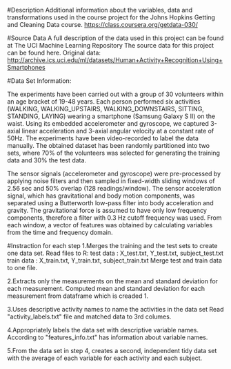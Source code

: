 
#Description
Additional information about the variables, data and transformations used in the course project for the Johns Hopkins Getting and Cleaning Data course.
https://class.coursera.org/getdata-030/


#Source Data
A full description of the data used in this project can be found at The UCI Machine Learning Repository
The source data for this project can be found here.
Original data: http://archive.ics.uci.edu/ml/datasets/Human+Activity+Recognition+Using+Smartphones 

#Data Set Information:

The experiments have been carried out with a group of 30 volunteers within an age bracket of 19-48 years. Each person performed six activities (WALKING, WALKING_UPSTAIRS, WALKING_DOWNSTAIRS, SITTING, STANDING, LAYING) wearing a smartphone (Samsung Galaxy S II) on the waist. Using its embedded accelerometer and gyroscope, we captured 3-axial linear acceleration and 3-axial angular velocity at a constant rate of 50Hz. The experiments have been video-recorded to label the data manually. The obtained dataset has been randomly partitioned into two sets, where 70% of the volunteers was selected for generating the training data and 30% the test data. 

The sensor signals (accelerometer and gyroscope) were pre-processed by applying noise filters and then sampled in fixed-width sliding windows of 2.56 sec and 50% overlap (128 readings/window). The sensor acceleration signal, which has gravitational and body motion components, was separated using a Butterworth low-pass filter into body acceleration and gravity. The gravitational force is assumed to have only low frequency components, therefore a filter with 0.3 Hz cutoff frequency was used. From each window, a vector of features was obtained by calculating variables from the time and frequency domain.

#Instraction for each step
1.Merges the training and the test sets to create one data set.
  Read files to R:
  test data : X_test.txt, Y_test.txt, subject_test.txt
  train data : X_train.txt, Y_train.txt, subject_train.txt
  Merge test and train data to one file.

2.Extracts only the measurements on the mean and standard deviation for each measurement. 
  Computed mean and standard deviation for each measurement from dataframe which is creaded 1.

3.Uses descriptive activity names to name the activities in the data set
  Read "activity_labels.txt" file and matched data to 3rd columes. 

4.Appropriately labels the data set with descriptive variable names. 
  According to "features_info.txt" has information about variable names.

5.From the data set in step 4, creates a second, independent tidy data set with the average of each variable for each activity and each subject.

 